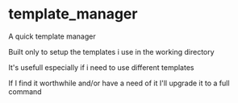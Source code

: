 # template_manager
A quick template manager

Built only to setup the templates i use in the working directory

It's usefull especially if i need to use different templates

If I find it worthwhile and/or have a need of it I'll upgrade it to a full command

